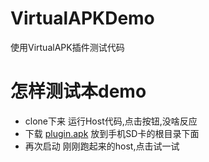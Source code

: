 # VirtualAPKDemo
使用VirtualAPK插件测试代码
# 怎样测试本demo
- clone下来 运行Host代码,点击按钮,没啥反应
- 下载 <a href="https://github.com/niezhiyang/VirtualAPKDemo/blob/master/Demo.apk" download="Demo.apk">plugin.apk</a> 放到手机SD卡的根目录下面
- 再次启动 刚刚跑起来的host,点击试一试
